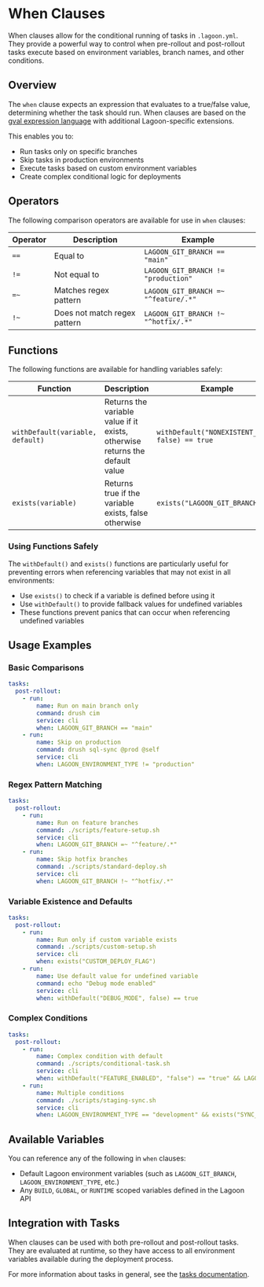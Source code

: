 # When Clauses

When clauses allow for the conditional running of tasks in `.lagoon.yml`. They provide a powerful way to control when pre-rollout and post-rollout tasks execute based on environment variables, branch names, and other conditions.

## Overview

The `when` clause expects an expression that evaluates to a true/false value, determining whether the task should run. When clauses are based on the [gval expression language](https://github.com/PaesslerAG/gval) with additional Lagoon-specific extensions.

This enables you to:

- Run tasks only on specific branches
- Skip tasks in production environments
- Execute tasks based on custom environment variables
- Create complex conditional logic for deployments

## Operators

The following comparison operators are available for use in `when` clauses:

| Operator | Description | Example |
|----------|-------------|---------|
| `==` | Equal to | `LAGOON_GIT_BRANCH == "main"` |
| `!=` | Not equal to | `LAGOON_GIT_BRANCH != "production"` |
| `=~` | Matches regex pattern | `LAGOON_GIT_BRANCH =~ "^feature/.*"` |
| `!~` | Does not match regex pattern | `LAGOON_GIT_BRANCH !~ "^hotfix/.*"` |

## Functions

The following functions are available for handling variables safely:

| Function | Description | Example |
|----------|-------------|---------|
| `withDefault(variable, default)` | Returns the variable value if it exists, otherwise returns the default value | `withDefault("NONEXISTENT_VAR", false) == true` |
| `exists(variable)` | Returns true if the variable exists, false otherwise | `exists("LAGOON_GIT_BRANCH")` |

### Using Functions Safely

The `withDefault()` and `exists()` functions are particularly useful for preventing errors when referencing variables that may not exist in all environments:

- Use `exists()` to check if a variable is defined before using it
- Use `withDefault()` to provide fallback values for undefined variables
- These functions prevent panics that can occur when referencing undefined variables

## Usage Examples

### Basic Comparisons

```yaml title=".lagoon.yml"
tasks:
  post-rollout:
    - run:
        name: Run on main branch only
        command: drush cim
        service: cli
        when: LAGOON_GIT_BRANCH == "main"
    - run:
        name: Skip on production
        command: drush sql-sync @prod @self
        service: cli
        when: LAGOON_ENVIRONMENT_TYPE != "production"
```

### Regex Pattern Matching

```yaml title=".lagoon.yml"
tasks:
  post-rollout:
    - run:
        name: Run on feature branches
        command: ./scripts/feature-setup.sh
        service: cli
        when: LAGOON_GIT_BRANCH =~ "^feature/.*"
    - run:
        name: Skip hotfix branches
        command: ./scripts/standard-deploy.sh
        service: cli
        when: LAGOON_GIT_BRANCH !~ "^hotfix/.*"
```

### Variable Existence and Defaults

```yaml title=".lagoon.yml"
tasks:
  post-rollout:
    - run:
        name: Run only if custom variable exists
        command: ./scripts/custom-setup.sh
        service: cli
        when: exists("CUSTOM_DEPLOY_FLAG")
    - run:
        name: Use default value for undefined variable
        command: echo "Debug mode enabled"
        service: cli
        when: withDefault("DEBUG_MODE", false) == true
```

### Complex Conditions

```yaml title=".lagoon.yml"
tasks:
  post-rollout:
    - run:
        name: Complex condition with default
        command: ./scripts/conditional-task.sh
        service: cli
        when: withDefault("FEATURE_ENABLED", "false") == "true" && LAGOON_GIT_BRANCH == "main"
    - run:
        name: Multiple conditions
        command: ./scripts/staging-sync.sh
        service: cli
        when: LAGOON_ENVIRONMENT_TYPE == "development" && exists("SYNC_FROM_PROD")
```

## Available Variables

You can reference any of the following in `when` clauses:

- Default Lagoon environment variables (such as `LAGOON_GIT_BRANCH`, `LAGOON_ENVIRONMENT_TYPE`, etc.)
- Any `BUILD`, `GLOBAL`, or `RUNTIME` scoped variables defined in the Lagoon API

## Integration with Tasks

When clauses can be used with both pre-rollout and post-rollout tasks. They are evaluated at runtime, so they have access to all environment variables available during the deployment process.

For more information about tasks in general, see the [tasks documentation](../concepts-basics/lagoon-yml.md#tasks).
